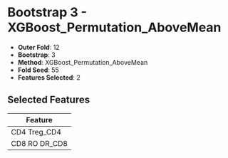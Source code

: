 # Bootstrap 3 - XGBoost_Permutation_AboveMean

- **Outer Fold**: 12
- **Bootstrap**: 3
- **Method**: XGBoost_Permutation_AboveMean
- **Fold Seed**: 55
- **Features Selected**: 2

## Selected Features

| Feature |
|---------|
| CD4 Treg_CD4 |
| CD8 RO DR_CD8 |
